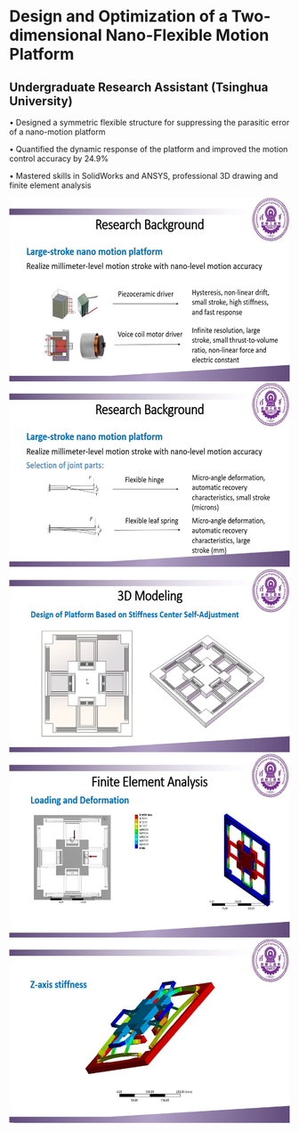 # Design and Optimization of a Two-dimensional Nano-Flexible Motion Platform
## Undergraduate Research Assistant (Tsinghua University)

•	Designed a symmetric flexible structure for suppressing the parasitic error of a nano-motion platform

•	Quantified the dynamic response of the platform and improved the motion control accuracy by 24.9%

•	Mastered skills in SolidWorks and ANSYS, professional 3D drawing and finite element analysis


<div align=center><img src="https://github.com/Aiden64730/Design-and-Optimization-of-a-Two-dimensional-Nano-Flexible-Motion-Platform/blob/main/Images/background1.JPG" width="600" height="330" /></div>

<div align=center><img src="https://github.com/Aiden64730/Design-and-Optimization-of-a-Two-dimensional-Nano-Flexible-Motion-Platform/blob/main/Images/background2.JPG" width="600" height="330" /></div>

<div align=center><img src="https://github.com/Aiden64730/Design-and-Optimization-of-a-Two-dimensional-Nano-Flexible-Motion-Platform/blob/main/Images/3D.JPG" width="600" height="330" /></div>

<div align=center><img src="https://github.com/Aiden64730/Design-and-Optimization-of-a-Two-dimensional-Nano-Flexible-Motion-Platform/blob/main/Images/FEA1.JPG" width="600" height="330" /></div>

<div align=center><img src="https://github.com/Aiden64730/Design-and-Optimization-of-a-Two-dimensional-Nano-Flexible-Motion-Platform/blob/main/Images/FEA2.JPG" width="600" height="330" /></div>
